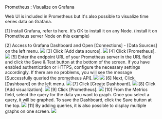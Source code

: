 Prometheus : Visualize on Grafana

Web UI is included in Prometheus but it's also possible to visualize time series data on Grafana.

[1]	Install Grafana, refer to here.
It's OK to install it on any Node. (install it on Prometheus server Node on this example)

[2]	Access to Grafana Dashboard and Open [Connections] - [Data Sources] on the left menu.
<img src="./imgs/d/2.png">
[3]	Click [Add data source].
<img src="./imgs/d/3.png">
[4]	Click [Prometheus].
<img src="./imgs/d/4.png">
[5]	Enter the endpoint URL of your Prometheus server in the URL field and click the Save & Test button at the bottom of the screen.
If you have enabled authentication or HTTPS, configure the necessary settings accordingly.
If there are no problems, you will see the message [Successfully queried the prometheus API].
<img src="./imgs/d/5.png">
<img src="./imgs/d/5b.png">
[6]	Next, Click [Dashboard] on the left menu.
<img src="./imgs/d/6.png">
[7]	Click [Create Dashboard].
<img src="./imgs/d/7.png">
[8]	Click [Add visualization].
<img src="./imgs/d/8.png">
[9]	Click [Prometheus].
<img src="./imgs/d/9.png">
[10] From the Metrics field, select the query for the data you want to graph.
Once you select a query, it will be graphed. To save the Dashboard, click the Save button at the top.
<img src="./imgs/d/10.png">
[11] By adding queries, it is also possible to display multiple graphs on one screen.
<img src="./imgs/d/11.png">